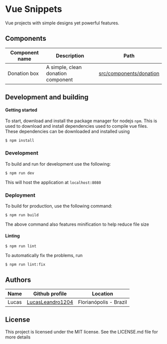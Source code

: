 # Vue Snippets

Vue projects with simple designs yet powerful features.

## Components

| Component name | Description                        | Path                                               |
|----------------|------------------------------------|----------------------------------------------------|
| Donation box   | A simple, clean donation component | [src/components/donation](src/components/donation) |

## Development and building

#### Getting started

To start, download and install the package manager for nodejs `npm`. This is
used to download and install dependencies used to compile vue files. These
dependencies can be downloaded and installed using

``$ npm install``

### Development

To build and run for development use the following:

``$ npm run dev``
    
This will host the application at `localhost:8080`

### Deployment

To build for production, use the following command:

``$ npm run build``
    
The above command also features minification to help reduce file size

#### Linting

``$ npm run lint``

To automatically fix the problems, run

``$ npm run lint:fix``

## Authors

| Name  | Github profile                                          | Location               |
|-------|---------------------------------------------------------|------------------------|
| Lucas | [LucasLeandro1204](https://github.com/LucasLeandro1204) | Florianópolis - Brazil |

## License

This project is licensed under the MIT license. See the LICENSE.md file for more details

